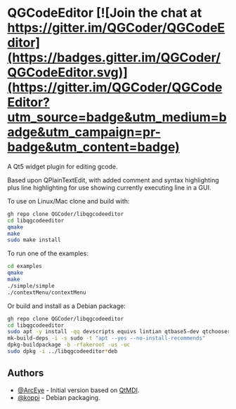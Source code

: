 # QGCodeEditor [![Join the chat at https://gitter.im/QGCoder/QGCodeEditor](https://badges.gitter.im/QGCoder/QGCodeEditor.svg)](https://gitter.im/QGCoder/QGCodeEditor?utm_source=badge&utm_medium=badge&utm_campaign=pr-badge&utm_content=badge)

A Qt5 widget plugin for editing gcode.

Based upon QPlainTextEdit, with added comment and
syntax highlighting plus line highlighting for use
showing currently executing line in a GUI.

To use on Linux/Mac clone and build with:
```bash
gh repo clone QGCoder/libqgcodeeditor
cd libqgcodeeditor
qmake
make
sudo make install
```
To run one of the examples:
```bash
cd examples
qmake
make
./simple/simple
./contextMenu/contextMenu
```

Or build and install as a Debian package:
```bash
gh repo clone QGCoder/libqgcodeeditor
cd libqgcodeeditor
sudo apt -y install -qq devscripts equivs lintian qtbase5-dev qtchooser qt5-qmake qtbase5-dev-tools
mk-build-deps -i -s sudo -t "apt --yes --no-install-recommends"
dpkg-buildpackage -b -rfakeroot -us -uc
sudo dpkg -i ../libqgcodeeditor*deb
```

## Authors

* [@ArcEye](https://github.com/ArcEye) - Initial version based on [QtMDI](https://github.com/unseenlaser/qtMDI).
* [@koppi](https://github.com/koppi) - Debian packaging.

